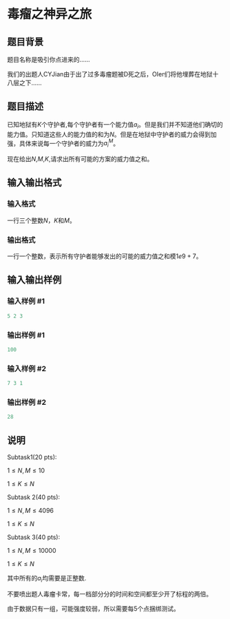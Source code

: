 # 毒瘤之神异之旅

## 题目背景

题目名称是吸引你点进来的……

我们的出题人CYJian由于出了过多毒瘤题被D死之后，OIer们将他埋葬在地狱十八层之下……

## 题目描述

已知地狱有$K$个守护者,每个守护者有一个能力值$a_i$。但是我们并不知道他们确切的能力值。只知道这些人的能力值的和为$N$。但是在地狱中守护者的威力会得到加强，具体来说每一个守护者的威力为$a_i^M$。

现在给出$N$,$M$,$K$,请求出所有可能的方案的威力值之和。

## 输入输出格式

### 输入格式

一行三个整数$N$，$K$和$M$。

### 输出格式

一行一个整数，表示所有守护者能够发出的可能的威力值之和模$1e9+7$。

## 输入输出样例

### 输入样例 #1

```cpp
5 2 3
```


### 输出样例 #1

```cpp
100

```
### 输入样例 #2

```cpp
7 3 1
```


### 输出样例 #2

```cpp
28
```


## 说明

Subtask1(20 pts):

$1 \leq N,M \leq 10$

$1 \leq K \leq N$

Subtask 2(40 pts):

$1 \leq N,M \leq 4096$

$1 \leq K \leq N$

Subtask 3(40 pts):

$1 \leq N,M \leq 10000$

$1 \leq K \leq N$

其中所有的$a_i$均需要是正整数.

不要喷出题人毒瘤卡常，每一档部分分的时间和空间都至少开了标程的两倍。

由于数据只有一组，可能强度较弱，所以需要每5个点捆绑测试。

